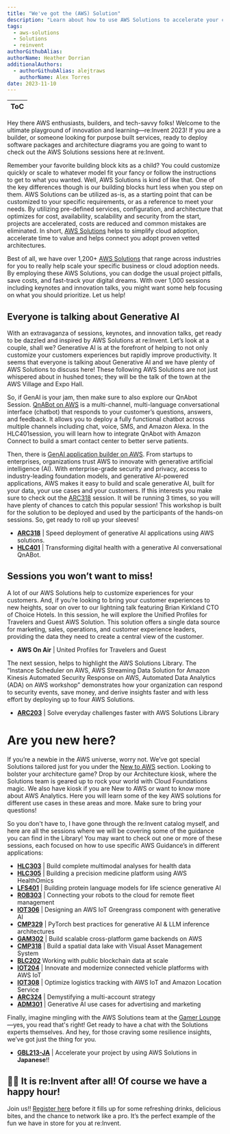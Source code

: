 ```yaml
---
title: "We've got the (AWS) Solution"
description: "Learn about how to use AWS Solutions to accelerate your cloud development and journey at re:Invent 2023"
tags:
  - aws-solutions
  - Solutions
  - reinvent
authorGithubAlias: 
authorName: Heather Dorrian
additionalAuthors: 
  - authorGithubAlias: alejtraws
    authorName: Alex Torres
date: 2023-11-10
---
```


|ToC|
|---|

Hey there AWS enthusiasts, builders, and tech-savvy folks! Welcome to the ultimate playground of innovation and learning—re:Invent 2023! If you are a builder, or someone looking for purpose built services, ready to deploy software packages and architecture diagrams you are going to want to check out the AWS Solutions sessions here at re:Invent. 

Remember your favorite building block kits as a child? You could customize quickly or scale to whatever model fit your fancy or follow the instructions to get to what you wanted. Well, AWS Solutions is kind of like that. One of the key differences though is our building blocks hurt less when you step on them.  AWS Solutions can be utilized as-is, as a starting point that can be customized to your specific requirements, or as a reference to meet your needs. By utilizing pre-defined services, configuration, and architecture that optimizes for cost, availability, scalability and security from the start, projects are accelerated, costs are reduced and common mistakes are eliminated. In short, [AWS Solutions](https://aws.amazon.com/solutions/) helps to simplify cloud adoption, accelerate time to value and helps connect you adopt proven vetted architectures. 

Best of all, we have over 1,200+ [AWS Solutions](https://aws.amazon.com/solutions/#:~:text=Browse%20All%20Solutions) that range across industries for you to really help scale your specific business or cloud adoption needs. By employing these AWS Solutions, you can dodge the usual project pitfalls, save costs, and fast-track your digital dreams. With over 1,000 sessions including keynotes and innovation talks, you might want some help focusing on what you should prioritize. Let us help!

## Everyone is talking about Generative AI
With an extravaganza of sessions, keynotes, and innovation talks, get ready to be dazzled and inspired by AWS Solutions at re:Invent.  Let’s look at a couple, shall we? Generative AI is at the forefront of helping to not only customize your customers experiences but rapidly improve productivity. It seems that everyone is talking about Generative AI and we have plenty of AWS Solutions to discuss here! These following AWS Solutions are not just whispered about in hushed tones; they will be the talk of the town at the AWS Village and Expo Hall. 

So, if GenAI is your jam, then make sure to also explore our QnAbot Session. [QnABot on AWS](https://aws.amazon.com/solutions/implementations/qnabot-on-aws/) is a multi-channel, multi-language conversational interface (chatbot) that responds to your customer’s questions, answers, and feedback. It allows you to deploy a fully functional chatbot across multiple channels including chat, voice, SMS, and Amazon Alexa. In the HLC401session, you will learn how to integrate QnAbot with Amazon Connect to build a smart contact center to better serve patients.

Then, there is [GenAI application builder on AWS](https://aws.amazon.com/solutions/implementations/generative-ai-application-builder-on-aws/). From startups to enterprises, organizations trust AWS to innovate with generative artificial intelligence (AI). With enterprise-grade security and privacy, access to industry-leading foundation models, and generative AI-powered applications, AWS makes it easy to build and scale generative AI, built for your data, your use cases and your customers. If this interests you make sure to check out the [ARC318](https://hub.reinvent.awsevents.com/attendee-portal/catalog/?search=ARC318) session. It will be running 3 times, so you will have plenty of chances to catch this popular session! This workshop is built for the solution to be deployed and used by the participants of the hands-on sessions. So, get ready to roll up your sleeves! 

* **[ARC318](https://hub.reinvent.awsevents.com/attendee-portal/catalog/?search=ARC318)** | Speed deployment of generative AI applications using AWS solutions.
* **[HLC401](https://hub.reinvent.awsevents.com/attendee-portal/catalog/?search=HLC401)** | Transforming digital health with a generative AI conversational QnABot.

## Sessions you won’t want to miss! 
A lot of our AWS Solutions help to customize experiences for your customers. And, if you’re looking to bring your customer experiences to new heights, soar on over to our lightning talk featuring Brian Kirkland CTO of Choice Hotels. In this session, he will explore the Unified Profiles for Travelers and Guest AWS Solution.  This solution offers a single data source for marketing, sales, operations, and customer experience leaders, providing the data they need to create a central view of the customer. 

* **AWS On Air** | United Profiles for Travelers and Guest

The next session, helps to highlight the AWS Solutions Library. The “Instance Scheduler on AWS, AWS Streaming Data Solution for Amazon Kinesis Automated Security Response on AWS, Automated Data Analytics (ADA) on AWS workshop” demonstrates how your organization can respond to security events, save money, and derive insights faster and with less effort by deploying up to four AWS Solutions. 

* **[ARC203](https://hub.reinvent.awsevents.com/attendee-portal/catalog/?search=ARC203)** | Solve everyday challenges faster with AWS Solutions Library

# Are you new here?
If you’re a newbie in the AWS universe, worry not. We’ve got special Solutions tailored just for you under the [New to AWS](https://aws.amazon.com/solutions/new-to-aws/) section. Looking to bolster your architecture game? Drop by our Architecture kiosk, where the Solutions team is geared up to rock your world with Cloud Foundations magic. We also have kiosk if you are New to AWS or want to know more about AWS Analytics. Here you will learn some of the key AWS solutions for different use cases in these areas and more. Make sure to bring your questions! 

So you don't have to, I have gone through the re:Invent catalog myself, and here are all the sessions where we will be covering some of the guidance you can find in the Library! You may want to check out one or more of these sessions, each focused on how to use specific AWS Guidance’s in different applications:

* **[HLC303](https://hub.reinvent.awsevents.com/attendee-portal/catalog/?search=HLC303)** | Build complete multimodal analyses for health data 
* **[HLC305](https://hub.reinvent.awsevents.com/attendee-portal/catalog/?search=HLC305)** | Building a precision medicine platform using AWS HealthOmics
* **[LFS401](https://hub.reinvent.awsevents.com/attendee-portal/catalog/?search=LFS401)**  | Building protein language models for life science generative AI
* **[ROB303](https://hub.reinvent.awsevents.com/attendee-portal/catalog/?search=ROB303)** | Connecting your robots to the cloud for remote fleet management
* **[IOT306](https://hub.reinvent.awsevents.com/attendee-portal/catalog/?search=IOT306)**  | Designing an AWS IoT Greengrass component with generative AI
* **[CMP329](https://hub.reinvent.awsevents.com/attendee-portal/catalog/?search=CMP329)** | PyTorch best practices for generative AI & LLM inference architectures
* **[GAM302](https://hub.reinvent.awsevents.com/attendee-portal/catalog/?search=GAM302)** | Build scalable cross-platform game backends on AWS 
* **[CMP318](https://hub.reinvent.awsevents.com/attendee-portal/catalog/?search=CMP318)** | Build a spatial data lake with Visual Asset Management System
* **[BLC202](https://hub.reinvent.awsevents.com/attendee-portal/catalog/?search=BLC202)**  Working with public blockchain data at scale 
* **[IOT204](https://hub.reinvent.awsevents.com/attendee-portal/catalog/?search=IOT204)** | Innovate and modernize connected vehicle platforms with AWS IoT
* **[IOT308](https://hub.reinvent.awsevents.com/attendee-portal/catalog/?search=IOT308)** | Optimize logistics tracking with AWS IoT and Amazon Location Service
* **[ARC324](https://hub.reinvent.awsevents.com/attendee-portal/catalog/?search=ARC324)**  | Demystifying a multi-account strategy
* **[ADM301](https://hub.reinvent.awsevents.com/attendee-portal/catalog/?search=ADM301)**  | Generative AI use cases for advertising and marketing

Finally, imagine mingling with the AWS Solutions team at the [Gamer Lounge](https://hub.reinvent.awsevents.com/attendee-portal/catalog/?search=act155)—yes, you read that's right! Get ready to have a chat with the Solutions experts themselves. And hey, for those craving some resilience insights, we’ve got just the thing for you.

* **[GBL213-JA](https://hub.reinvent.awsevents.com/attendee-portal/catalog/?search=GBL213-JA)** | Accelerate your project by using AWS Solutions in **Japanese**!!

## 🎊🎊 It is re:Invent after all! Of course we have a happy hour!
Join us!! [Register here](https://solutionsonawshappyhour.splashthat.com/) before it fills up for some refreshing drinks, delicious bites, and the chance to network like a pro. It’s the perfect example of the fun we have in store for you at re:Invent.